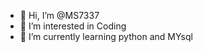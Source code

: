 - 👋 Hi, I’m @MS7337
- 👀 I’m interested in Coding
- 🌱 I’m currently learning python and MYsql

<!---
MS7337/MS7337 is a ✨ special ✨ repository because its `README.md` (this file) appears on your GitHub profile.
You can click the Preview link to take a look at your changes.
--->
